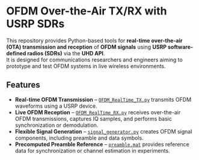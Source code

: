 # OFDM Over-the-Air TX/RX with USRP SDRs

This repository provides Python-based tools for **real-time over-the-air (OTA) transmission and reception** of **OFDM signals** using **USRP software-defined radios (SDRs)** via the **UHD API**.  
It is designed for communications researchers and engineers aiming to prototype and test OFDM systems in live wireless environments.

## Features

- **Real-time OFDM Transmission** – [`OFDM_RealTime_TX.py`](OFDM_RealTime_TX.py) transmits OFDM waveforms using a USRP device.
- **Live OFDM Reception** – [`OFDM_RealTime_RX.py`](OFDM_RealTime_RX.py) receives over-the-air OFDM transmissions, captures IQ samples, and performs basic synchronization or demodulation.
- **Flexible Signal Generation** – [`signal_generator.py`](signal_generator.py) creates OFDM signal components, including preamble and data symbols.
- **Precomputed Preamble Reference** – [`preamble.mat`](preamble.mat) provides reference data for synchronization or channel estimation in experiments.
